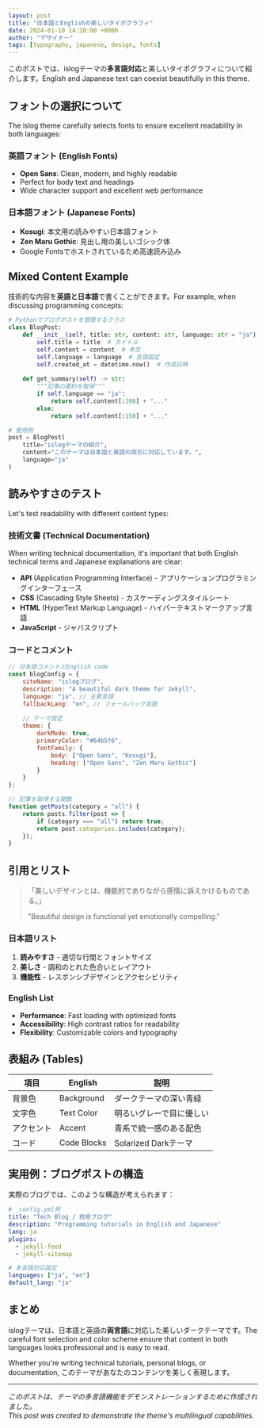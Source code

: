 ```yaml
---
layout: post
title: "日本語とEnglishの美しいタイポグラフィ"
date: 2024-01-10 14:20:00 +0000
author: "デザイナー"
tags: [typography, japanese, design, fonts]
---
```


このポストでは、islogテーマの**多言語対応**と美しいタイポグラフィについて紹介します。English and Japanese text can coexist beautifully in this theme.

## フォントの選択について

The islog theme carefully selects fonts to ensure excellent readability in both languages:

### 英語フォント (English Fonts)
- **Open Sans**: Clean, modern, and highly readable
- Perfect for body text and headings
- Wide character support and excellent web performance

### 日本語フォント (Japanese Fonts)  
- **Kosugi**: 本文用の読みやすい日本語フォント
- **Zen Maru Gothic**: 見出し用の美しいゴシック体
- Google Fontsでホストされているため高速読み込み

## Mixed Content Example

技術的な内容を**英語と日本語**で書くことができます。For example, when discussing programming concepts:

```python
# Pythonでブログポストを管理するクラス
class BlogPost:
    def __init__(self, title: str, content: str, language: str = "ja"):
        self.title = title  # タイトル
        self.content = content  # 本文
        self.language = language  # 言語設定
        self.created_at = datetime.now()  # 作成日時
    
    def get_summary(self) -> str:
        """記事の要約を取得"""
        if self.language == "ja":
            return self.content[:100] + "..."
        else:
            return self.content[:150] + "..."

# 使用例
post = BlogPost(
    title="islogテーマの紹介", 
    content="このテーマは日本語と英語の両方に対応しています。",
    language="ja"
)
```

## 読みやすさのテスト

Let's test readability with different content types:

### 技術文書 (Technical Documentation)

When writing technical documentation, it's important that both English technical terms and Japanese explanations are clear:

- **API** (Application Programming Interface) - アプリケーションプログラミングインターフェース
- **CSS** (Cascading Style Sheets) - カスケーディングスタイルシート  
- **HTML** (HyperText Markup Language) - ハイパーテキストマークアップ言語
- **JavaScript** - ジャバスクリプト

### コードとコメント

```javascript
// 日本語コメントとEnglish code
const blogConfig = {
    siteName: "islogブログ",
    description: "A beautiful dark theme for Jekyll",
    language: "ja", // 主要言語
    fallbackLang: "en", // フォールバック言語
    
    // テーマ設定
    theme: {
        darkMode: true,
        primaryColor: "#64b5f6",
        fontFamily: {
            body: ["Open Sans", "Kosugi"],
            heading: ["Open Sans", "Zen Maru Gothic"]
        }
    }
};

// 記事を取得する関数
function getPosts(category = "all") {
    return posts.filter(post => {
        if (category === "all") return true;
        return post.categories.includes(category);
    });
}
```

## 引用とリスト

> 「美しいデザインとは、機能的でありながら感情に訴えかけるものである。」
> 
> "Beautiful design is functional yet emotionally compelling."

### 日本語リスト
1. **読みやすさ** - 適切な行間とフォントサイズ
2. **美しさ** - 調和のとれた色合いとレイアウト  
3. **機能性** - レスポンシブデザインとアクセシビリティ

### English List
- **Performance**: Fast loading with optimized fonts
- **Accessibility**: High contrast ratios for readability
- **Flexibility**: Customizable colors and typography

## 表組み (Tables)

| 項目 | English | 説明 |
|------|---------|------|
| 背景色 | Background | ダークテーマの深い青緑 |
| 文字色 | Text Color | 明るいグレーで目に優しい |
| アクセント | Accent | 青系で統一感のある配色 |
| コード | Code Blocks | Solarized Darkテーマ |

## 実用例：ブログポストの構造

実際のブログでは、このような構造が考えられます：

```yaml
# _config.yml例
title: "Tech Blog / 技術ブログ"
description: "Programming tutorials in English and Japanese"
lang: ja
plugins:
  - jekyll-feed
  - jekyll-sitemap

# 多言語対応設定
languages: ["ja", "en"]
default_lang: "ja"
```

## まとめ

islogテーマは、日本語と英語の**両言語**に対応した美しいダークテーマです。The careful font selection and color scheme ensure that content in both languages looks professional and is easy to read.

Whether you're writing technical tutorials, personal blogs, or documentation, このテーマがあなたのコンテンツを美しく表現します。

---

*このポストは、テーマの多言語機能をデモンストレーションするために作成されました。*  
*This post was created to demonstrate the theme's multilingual capabilities.*